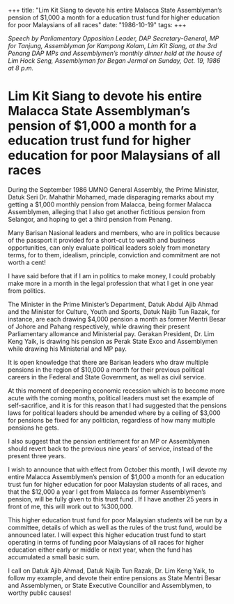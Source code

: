 +++ 
title: "Lim Kit Siang to devote his entire Malacca State Assemblyman’s pension of $1,000 a month for a education trust fund for higher education for poor Malaysians of all races"
date: "1986-10-19"
tags:
+++

_Speech by Parliamentary Opposition Leader, DAP Secretary-General, MP for Tanjung, Assemblyman for Kampong Kolam, Lim Kit Siang, at the 3rd Penang DAP MPs and Assemblymen’s monthly dinner held at the house of Lim Hock Seng, Assemblyman for Began Jermal on Sunday, Oct. 19, 1986 at 8 p.m._

# Lim Kit Siang to devote his entire Malacca State Assemblyman’s pension of $1,000 a month for a education trust fund for higher education for poor Malaysians of all races

During the September 1986 UMNO General Assembly, the Prime Minister, Datuk Seri Dr. Mahathir Mohamed, made disparaging remarks about my getting a $1,000 monthly pension from Malacca, being former Malacca Assemblymen, alleging that I also get another fictitious pension from Selangor, and hoping to get a third pension from Penang.</u>

Many Barisan Nasional leaders and members, who are in politics because of the passport it provided for a short-cut to wealth and business opportunities, can only evaluate political leaders solely from monetary terms, for to them, idealism, principle, conviction and commitment are not worth a cent!

I have said before that if I am in politics to make money, I could probably make more in a month in the legal profession that what I get in one year from politics.

The Minister in the Prime Minister’s Department, Datuk Abdul Ajib Ahmad and the Minister for Culture, Youth and Sports, Datuk Najib Tun Razak, for instance, are each drawing $4,000 pension a month as former Mentri Besar of Johore and Pahang respectively, while drawing their present Parliamentary allowance and Ministerial pay. Gerakan President, Dr. Lim Keng Yaik, is drawing his pension as Perak State Exco and Assemblymen while drawing his Ministerial and MP pay.

It is open knowledge that there are Barisan leaders who draw multiple pensions in the region of $10,000 a month for their previous political careers in the Federal and State Government, as well as civil service.

At this moment of deepening economic recession which is to become more acute with the coming months, political leaders must set the example of self-sacrifice, and it is for this reason that I had suggested that the pensions laws for political leaders should be amended where by a ceiling of $3,000 for pensions be fixed for any politician, regardless of how many multiple pensions he gets.

I also suggest that the pension entitlement for an MP or Assemblymen should revert back to the previous nine years’ of service, instead of the present three years.

I wish to announce that with effect from October this month, I will devote my entire Malacca Assemblymen’s pension of $1,000 a month for an education trust fun for higher education for poor Malaysian students of all races, and that the $12,000 a year I get from Malacca as former Assemblymen’s pension, will be fully given to this trust fund . If I have another 25 years in front of me, this will work out to %300,000. 

This higher education trust fund for poor Malaysian students will be run by a committee, details of which as well as the rules of the trust fund, would be announced later. I will expect this higher education trust fund to start operating in terms of funding poor Malaysians of all races for higher education either early or middle or next year, when the fund has accumulated a small basic sum.

I call on Datuk Ajib Ahmad, Datuk Najib Tun Razak, Dr. Lim Keng Yaik, to follow my example, and devote their entire pensions as State Mentri Besar and Assemblymen, or State Executive Councillor and Assemblymen, to worthy public causes!
 

